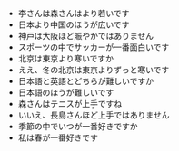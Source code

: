 * 李さんは森さんはより若いです
* 日本より中国のほうが広いです
* 神戸は大阪ほど賑やかではありません
* スポーツの中でサッカーが一番面白いです
* 北京は東京より寒いですか
* ええ、冬の北京は東京よりずっと寒いです
* 日本語と英語とどちらが難しいですか
* 日本語のほうが難しいです
* 森さんはテニスが上手ですね
* いいえ、長島さんほど上手ではありません
* 季節の中でいつが一番好きですか
* 私は春が一番好きです
